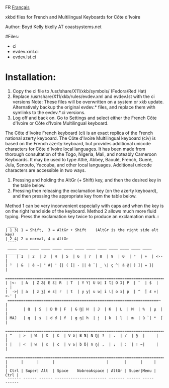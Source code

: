 FR [Français](https://github.com/boydkelly/ci/blob/master/README.fr.md)

xkbd files for French and Multilingual Keyboards for Côte d'Ivoire

Author: Boyd Kelly bkelly AT coastsystems.net 

#Files:
* ci
* evdev.xml.ci
* evdev.lst.ci

# Installation:
1. Copy the ci file to /usr/share/X11/xkb/symbols/ (Fedora/Red Hat)
2. Replace /usr/share/X11/xkb/rules/evdev.xml and evdev.lst with the ci versions
Note:  These files will be overwritten on a system or xkb update.  Alternatively backup the original evdev.* files, and replace them with symlinks to the evdev.*.ci versions.
3. Log off and back on. Go to Settings and select either the French Côte d'Ivoire or Côte d'Ivoire Multilingual keyboard.

The Côte d'Ivoire French keyboard (ci) is an exact replica of the French national azerty keyboard.
The Côte d'Ivoire Multilingual keyboard (civ) is based on the French azerty keyboard, but provides additional unicode
characters for Côte d'Ivoire local languages. It has been made from thorough consultation of the Togo, Nigeria, Mali, 
and noteably Cameroon Keyboards. It may be used to type Attié, Abbey, Baoulé, French, Gueré, Jula, Senoufo, Yacouba, 
and other local languages. Additional unicode characters are accessible in two ways.

1. Pressing and holding the AltGr (+ Shift) key, and then the desired key in the table below.
2. Pressing then releasing the exclamation key (on the azerty keyboard), and then pressing the appropriate key from the table below.

Method 1 can be very inconvenient especially with caps and when the key is on the right hand side of the keyboard.  Method 2 allows much more fluid typing.  Press the exclamation key twice to produce an exclamation mark.::

     ____  
    | 1 3| 1 = Shift,  3 = AltGr + Shift    (AltGr is the right side alt key)
    | 2 4| 2 = normal, 4 = AltGr
     ¯¯¯¯  
     ____ ____ ____ ____ ____ ____ ____ ____ ____ ____ ____ ____ ____ _______
    |    | 1  | 2  | 3  | 4  | 5  | 6  | 7  | 8  | 9  | 0  | °  | +  | <--   |
    | ²  | &  | é ~| " #| ' {| ( [| - || è `| _ \| ç ^| à @| ) ]| = }|       |
     ========================================================================
    | |<-  | A  | Z Ʒ| E Ɛ| R  | T  | Y Ƴ| U Ʋ| I Ɩ| O Ɔ| P  | ¨  | $  |   , |
    |  ->| | a  | z ʒ| e ɛ| r  | t  | y ƴ| u ʋ| i ɩ| o ɔ| p  | ^  ̌| £ ¤| <-' |
     ===================================================================¬    |
    |       | Q  | S  | D Ɗ | F  | G Ŋ| H  | J  | K  | L  | M  | %  | µ  |   |
    | MAJ   | q  | s  | d ɗ | f  | g ŋ| h  | j  | k  | l  | m  | ù `| *  ́|   |
     ========================================================================
    | ^   | >  | W  | X  | C  | V Ʋ| B Ɓ| N Ŋ| ?  | .  | /  | §  |     |     |
    | |   | <  | w  | x  | c  | v ʋ| b ɓ| n ŋ| ,  | ;  | : ¯| ! ~|     |     |
     ========================================================================
    |      |      |      |                       |       |      |     |      |
    | Ctrl | Super| Alt  | Space    Nobreakspace | AltGr | Super|Menu | Ctrl |
     ¯¯¯¯¯¯ ¯¯¯¯¯¯ ¯¯¯¯¯¯ ¯¯¯¯¯¯¯¯¯¯¯¯¯¯¯¯¯¯¯¯¯¯¯ ¯¯¯¯¯¯¯ ¯¯¯¯¯¯ ¯¯¯¯¯ ¯¯¯¯¯¯
